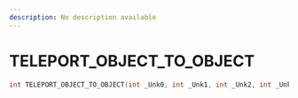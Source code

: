 ```yaml
---
description: No description available 
---
```


# TELEPORT_OBJECT_TO_OBJECT

```cpp
int TELEPORT_OBJECT_TO_OBJECT(int _Unk0, int _Unk1, int _Unk2, int _Unk3, int _Unk4, int _Unk5, int _Unk6, int _Unk7, int _Unk8);
```